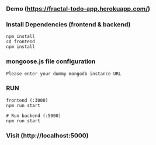 ### Demo (https://fractal-todo-app.herokuapp.com/)

### Install Dependencies (frontend & backend)

```
npm install
cd frontend
npm install
```
### mongoose.js file configuration

```
Please enter your dummy mongodb instance URL

```

### RUN

```
frontend (:3000)
npm run start

# Run backend (:5000)
npm run start
```

### Visit (http://localhost:5000)



